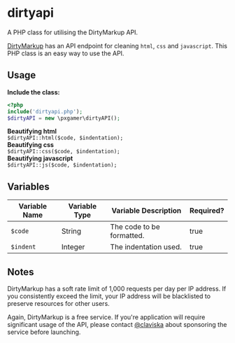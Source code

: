 # dirtyapi

A PHP class for utilising the DirtyMarkup API.


[DirtyMarkup](https://dirtymarkup.com/docs) has an API endpoint for cleaning `html`, `css` and `javascript`. This PHP class is an easy way to use the API.

## Usage

__Include the class:__
```php
<?php
include('dirtyapi.php');
$dirtyAPI = new \pxgamer\dirtyAPI();
```
__Beautifying html__  
`$dirtyAPI::html($code, $indentation);`  
__Beautifying css__  
`$dirtyAPI::css($code, $indentation);`  
__Beautifying javascript__  
`$dirtyAPI::js($code, $indentation);`  

## Variables

Variable Name | Variable Type | Variable Description      | Required?
------------- | ------------- | ------------------------- | ---------
`$code`       | String        | The code to be formatted. | true
`$indent`     | Integer       | The indentation used.     | true

## Notes

DirtyMarkup has a soft rate limit of 1,000 requests per day per IP address. If you consistently exceed the limit, your IP address will be blacklisted to preserve resources for other users.

Again, DirtyMarkup is a free service. If you're application will require significant usage of the API, please contact [@claviska](https://twitter.com/claviska) about sponsoring the service before launching.